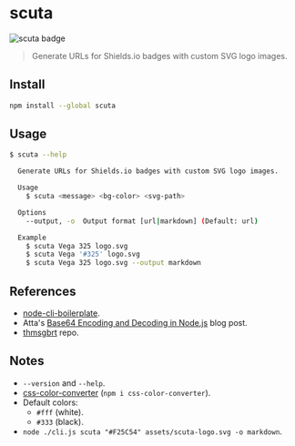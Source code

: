 # scuta

![scuta badge](https://img.shields.io/badge/-scuta-F25C54?style=flat-square&logo=data%3Aimage%2Fsvg%2Bxml%3Bbase64%2CPHN2ZyB3aWR0aD0iNDAwIiBoZWlnaHQ9IjgwMCIgdmlld0JveD0iMCAwIDQwMCA4MDAiIGZpbGw9Im5vbmUiIHhtbG5zPSJodHRwOi8vd3d3LnczLm9yZy8yMDAwL3N2ZyI%2BCjxwYXRoIGZpbGwtcnVsZT0iZXZlbm9kZCIgY2xpcC1ydWxlPSJldmVub2RkIiBkPSJNMzI1IDUwSDc1QzYxLjE5MjkgNTAgNTAgNjEuMTkyOSA1MCA3NVY0OTZDNTAgNTA5LjgwNyA2MS4xOTI5IDUyMSA3NSA1MjFIMzUwVjc1QzM1MCA2MS4xOTI5IDMzOC44MDcgNTAgMzI1IDUwWk03NSAwQzMzLjU3ODYgMCAwIDMzLjU3ODYgMCA3NVY0OTZWNTcxVjcyNC41NzFDMCA3NjUuOTkzIDMzLjU3ODYgNzk5LjU3MSA3NSA3OTkuNTcxSDMyNUMzNjYuNDIxIDc5OS41NzEgNDAwIDc2NS45OTMgNDAwIDcyNC41NzFWNTcxVjc1QzQwMCAzMy41Nzg2IDM2Ni40MjEgMCAzMjUgMEg3NVoiIGZpbGw9IndoaXRlIi8%2BCjwvc3ZnPgo%3D)

> Generate URLs for Shields.io badges with custom SVG logo images.

## Install

```sh
npm install --global scuta
```

## Usage

```sh
$ scuta --help

  Generate URLs for Shields.io badges with custom SVG logo images.

  Usage
    $ scuta <message> <bg-color> <svg-path>

  Options
    --output, -o  Output format [url|markdown] (Default: url)

  Example
    $ scuta Vega 325 logo.svg
    $ scuta Vega '#325' logo.svg
    $ scuta Vega 325 logo.svg --output markdown
```

## References

- [node-cli-boilerplate](https://github.com/sindresorhus/node-cli-boilerplate).
- Atta's [Base64 Encoding and Decoding in Node.js](https://attacomsian.com/blog/nodejs-base64-encode-decode) blog post.
- [thmsgbrt](https://github.com/thmsgbrt/thmsgbrt) repo.

## Notes

- `--version` and `--help`.
- [css-color-converter](https://www.npmjs.com/package/css-color-converter) (`npm i css-color-converter`).
- Default colors:
  - `#fff` (white).
  - `#333` (black).
- `node ./cli.js scuta "#F25C54" assets/scuta-logo.svg -o markdown`.
